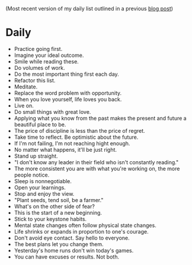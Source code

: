 (Most recent version of my daily list outlined in a previous [blog post](http://jasdev.me/daily-list))

# Daily

- Practice going first.
- Imagine your ideal outcome.
- Smile while reading these.
- Do volumes of work.
- Do the most important thing first each day.
- Refactor this list.
- Meditate.
- Replace the word problem with opportunity.
- When you love yourself, life loves you back.
- Live on.
- Do small things with great love.
- Applying what you know from the past makes the present and future a beautiful place to be.
- The price of discipline is less than the price of regret.
- Take time to reflect. Be optimistic about the future.
- If I'm not failing, I'm not reaching hight enough.
- No matter what happens, it'll be just right.
- Stand up straight.
- "I don't know any leader in their field who isn't constantly reading."
- The more consistent you are with what you're working on, the more people notice.
- Sleep is nonnegotiable.
- Open your learnings.
- Stop and enjoy the view.
- "Plant seeds, tend soil, be a farmer."
- What's on the other side of fear?
- This is the start of a new beginning.
- Stick to your keystone habits.
- Mental state changes often follow physical state changes.
- Life shrinks or expands in proportion to one's courage.
- Don't avoid eye contact. Say hello to everyone.
- The best plans let you change them.
- Yesterday's home runs don't win today's games.
- You can have excuses or results. Not both.
